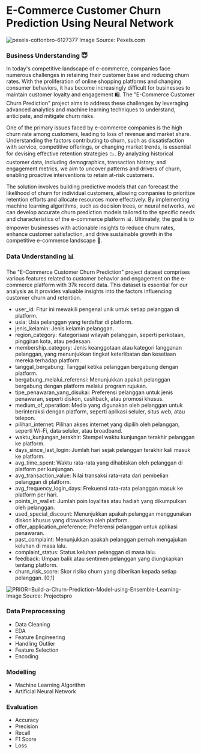 # E-Commerce Customer Churn Prediction Using Neural Network

![pexels-cottonbro-6127377](https://github.com/roniantoniius/E-Commerce-Customer-Churn-Prediction-Using-Neural-Network/assets/121453378/b26b11ed-5c16-45ac-9798-604b8f53bf5d)
Image Source: Pexels.com
### Business Understanding 😇
In today's competitive landscape of e-commerce, companies face numerous challenges in retaining their customer base and reducing churn rates. With the proliferation of online shopping platforms and changing consumer behaviors, it has become increasingly difficult for businesses to maintain customer loyalty and engagement 🛍️. The "E-Commerce Customer Churn Prediction" project aims to address these challenges by leveraging advanced analytics and machine learning techniques to understand, anticipate, and mitigate churn risks.

One of the primary issues faced by e-commerce companies is the high churn rate among customers, leading to loss of revenue and market share. Understanding the factors contributing to churn, such as dissatisfaction with service, competitive offerings, or changing market trends, is essential for devising effective retention strategies 📉. By analyzing historical customer data, including demographics, transaction history, and engagement metrics, we aim to uncover patterns and drivers of churn, enabling proactive interventions to retain at-risk customers.

The solution involves building predictive models that can forecast the likelihood of churn for individual customers, allowing companies to prioritize retention efforts and allocate resources more effectively. By implementing machine learning algorithms, such as decision trees, or neural networks, we can develop accurate churn prediction models tailored to the specific needs and characteristics of the e-commerce platform 📊. Ultimately, the goal is to empower businesses with actionable insights to reduce churn rates, enhance customer satisfaction, and drive sustainable growth in the competitive e-commerce landscape 🚀.


### Data Understanding 📊
The "E-Commerce Customer Churn Prediction" project dataset comprises various features related to customer behavior and engagement on the e-commerce platform with 37k record data. This dataset is essential for our analysis as it provides valuable insights into the factors influencing customer churn and retention.

- user_id: Fitur ini mewakili pengenal unik untuk setiap pelanggan di platform.
- usia: Usia pelanggan yang terdaftar di platform.
- jenis_kelamin: Jenis kelamin pelanggan.
- region_category: Kategorisasi wilayah pelanggan, seperti perkotaan, pinggiran kota, atau pedesaan.
- membership_category: Jenis keanggotaan atau kategori langganan pelanggan, yang menunjukkan tingkat keterlibatan dan kesetiaan mereka terhadap platform.
- tanggal_bergabung: Tanggal ketika pelanggan bergabung dengan platform.
- bergabung_melalui_referensi: Menunjukkan apakah pelanggan bergabung dengan platform melalui program rujukan.
- tipe_penawaran_yang_disukai: Preferensi pelanggan untuk jenis penawaran, seperti diskon, cashback, atau promosi khusus.
- medium_of_operation: Media yang digunakan oleh pelanggan untuk berinteraksi dengan platform, seperti aplikasi seluler, situs web, atau telepon.
- pilihan_internet: Pilihan akses internet yang dipilih oleh pelanggan, seperti Wi-Fi, data seluler, atau broadband.
- waktu_kunjungan_terakhir: Stempel waktu kunjungan terakhir pelanggan ke platform.
- days_since_last_login: Jumlah hari sejak pelanggan terakhir kali masuk ke platform.
- avg_time_spent: Waktu rata-rata yang dihabiskan oleh pelanggan di platform per kunjungan.
- avg_transaction_value: Nilai transaksi rata-rata dari pembelian pelanggan di platform.
- avg_frequency_login_days: Frekuensi rata-rata pelanggan masuk ke platform per hari.
- points_in_wallet: Jumlah poin loyalitas atau hadiah yang dikumpulkan oleh pelanggan.
- used_special_discount: Menunjukkan apakah pelanggan menggunakan diskon khusus yang ditawarkan oleh platform.
- offer_application_preference: Preferensi pelanggan untuk aplikasi penawaran.
- past_complaint: Menunjukkan apakah pelanggan pernah mengajukan keluhan di masa lalu.
- complaint_status: Status keluhan pelanggan di masa lalu.
- feedback: Umpan balik atau sentimen pelanggan yang diungkapkan tentang platform.
- churn_risk_score: Skor risiko churn yang diberikan kepada setiap pelanggan. [0,1]


![PRIOR=Build-a-Churn-Prediction-Model-using-Ensemble-Learning-](https://github.com/roniantoniius/E-Commerce-Customer-Churn-Prediction-Using-Neural-Network/assets/121453378/98ccc772-485a-44c1-84c8-ba489bb958de)
Image Source: Projectspro

### Data Preprocessing
- Data Cleaning
- EDA
- Feature Engineering
- Handling Outlier
- Feature Selection
- Encoding

### Modelling
- Machine Learning Algorithm
- Artificial Neural Network

### Evaluation
- Accuracy
- Precision
- Recall
- F1 Score
- Loss
